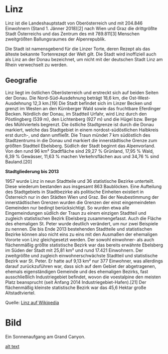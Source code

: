 # Linz

Linz ist die Landeshauptstadt von Oberösterreich und mit 204.846 Einwohnern (Stand 1. Jänner 2018)[2] nach Wien und Graz die drittgrößte Stadt Österreichs und das Zentrum des mit 789.811[3] Menschen zweitgrößten Ballungsraumes der Alpenrepublik.

Die Stadt ist namensgebend für die Linzer Torte, deren Rezept als das älteste bekannte Tortenrezept der Welt gilt. 
Die Stadt wird inoffiziell auch als Linz an der Donau bezeichnet, um nicht mit der deutschen Stadt Linz am Rhein verwechselt zu werden. 

## Geografie

Linz liegt im östlichen Oberösterreich und erstreckt sich auf beiden Seiten der Donau. Die Nord-Süd-Ausdehnung beträgt 18,6 km, die Ost-West-Ausdehnung 12,3 km.[19] Die Stadt befindet sich im Linzer Becken und grenzt im Westen an den Kürnberger Wald sowie das fruchtbare Eferdinger Becken. Nördlich der Donau, im Stadtteil Urfahr, wird Linz durch den Pöstlingberg (539 m), den Lichtenberg (927 m) und die Hügel bzw. Berge des Mühlviertels begrenzt. Die östliche Stadtgrenze ist durch die Donau markiert, welche das Stadtgebiet in einem nordost-südöstlichen Halbkreis erst durch-, und dann umfließt. Die Traun mündet 7 km südöstlich des Stadtzentrums in die Donau und markiert die innerstädtische Grenze zum größten Stadtteil Ebelsberg. Südlich der Stadt beginnt das Alpenvorland. 
Von den rund 96 km² Stadtfläche sind 29,27 % Grünland, 17,95 % Wald, 6,39 % Gewässer, 11,63 % machen Verkehrsflächen aus und 34,76 % sind Bauland.[20] 

**Stadtgliederung bis 2013**

1957 wurde Linz in neun Stadtteile und 36 statistische Bezirke unterteilt. Diese wiederum bestanden aus insgesamt 863 Baublöcken. Eine Aufteilung des Stadtgebiets in Stadtbezirke als politische Einheiten existiert in Österreich nur in den Städten Wien und Graz. Bei der Neubestimmung der innerstädtischen Grenzen wurden die Grenzen der einst eingemeindeten Gemeinden nur bedingt berücksichtigt. So wurden etwa alle Eingemeindungen südlich der Traun zu einem einzigen Stadtteil und zugleich statistischen Bezirk Ebelsberg zusammengefasst. Auch die Fläche des ehemaligen St. Peter wurde deutlich verändert, um nur zwei Beispiele zu nennen. Die bis Ende 2013 bestehenden Stadtteile und statistischen Bezirke können also nicht eins zu eins mit den Ausmaßen der ehemaligen Vororte von Linz gleichgesetzt werden. 
Der sowohl einwohner- als auch flächenmäßig größte statistische Bezirk war das bereits erwähnte Ebelsberg im Süden der Stadt mit 25,81 km² und rund 17.421 Einwohnern. Der zweitgrößte und zugleich einwohnerschwächste Stadtteil und statistische Bezirk war St. Peter. Er hatte auf 9,13 km² nur 377 Einwohner, was allerdings darauf zurückzuführen war, dass sich auf dem Gebiet der abgetragenen, ehemals eigenständigen Gemeinde und des ehemaligen Bezirks, fast ausschließlich Industriegebiet befindet, wovon die voestalpine den meisten Platz beansprucht (seit Anfang 2014 Industriegebiet-Hafen).[21] Der flächenmäßig kleinste statistische Bezirk war das 45,6 Hektar große Altstadtviertel. 

Quelle: [Linz auf Wikipedia](https://de.wikipedia.org/wiki/Linz)

# Bild
Ein Sonnenaufgang am Grand Canyon.

[alt text](grand_canyon.jpg "Sonnenaufgang Grand Canyon")